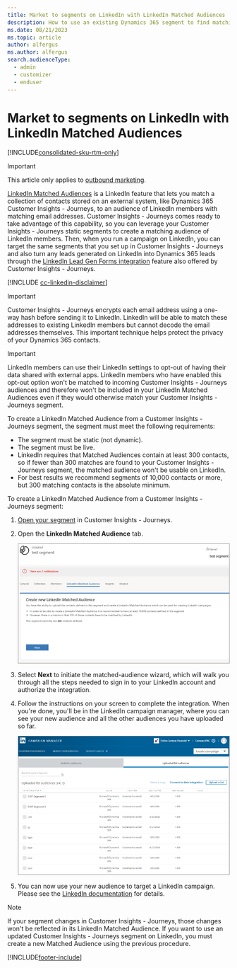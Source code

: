 ```yaml
---
title: Market to segments on LinkedIn with LinkedIn Matched Audiences
description: How to use an existing Dynamics 365 segment to find matching LinkedIn users and create a LinkedIn Matched Audience.
ms.date: 08/21/2023
ms.topic: article
author: alfergus
ms.author: alfergus
search.audienceType: 
  - admin
  - customizer
  - enduser
---
```


# Market to segments on LinkedIn with LinkedIn Matched Audiences

[!INCLUDE[consolidated-sku-rtm-only](./includes/consolidated-sku-rtm-only.md)]

> [!IMPORTANT]
> This article only applies to [outbound marketing](/dynamics365/marketing/user-guide).

[LinkedIn Matched Audiences](https://www.linkedin.com/help/lms/answer/86492/linkedin-matched-audiences-overview?lang=en) is a LinkedIn feature that lets you match a collection of contacts stored on an external system, like Dynamics 365 Customer Insights - Journeys, to an audience of LinkedIn members with matching email addresses. Customer Insights - Journeys comes ready to take advantage of this capability, so you can leverage your Customer Insights - Journeys static segments to create a matching audience of LinkedIn members. Then, when you run a campaign on LinkedIn, you can target the same segments that you set up in Customer Insights - Journeys and also turn any leads generated on LinkedIn into Dynamics 365 leads through the [LinkedIn Lead Gen Forms integration](linkedin-lead-gen-integration.md) feature also offered by Customer Insights - Journeys.

[!INCLUDE [cc-linkedin-disclaimer](./includes/cc-linkedin-disclaimer.md)]

> [!IMPORTANT]
> Customer Insights - Journeys encrypts each email address using a one-way hash before sending it to LinkedIn. LinkedIn will be able to match these addresses to existing LinkedIn members but cannot decode the email addresses themselves. This important technique helps protect the privacy of your Dynamics 365 contacts.

> [!IMPORTANT]
> LinkedIn members can use their LinkedIn settings to opt-out of having their data shared with external apps. LinkedIn members who have enabled this opt-out option won't be matched to incoming Customer Insights - Journeys audiences and therefore won't be included in your LinkedIn Matched Audiences even if they would otherwise match your Customer Insights - Journeys segment.

To create a LinkedIn Matched Audience from a Customer Insights - Journeys segment, the segment must meet the following requirements:

- The segment must be static (not dynamic).
- The segment must be live.
- LinkedIn requires that Matched Audiences contain at least 300 contacts, so if fewer than 300 matches are found to your Customer Insights - Journeys segment, the matched audience won't be usable on LinkedIn.
- For best results we recommend segments of 10,000 contacts or more, but 300 matching contacts is the absolute minimum.

To create a LinkedIn Matched Audience from a Customer Insights - Journeys segment:

1. [Open your segment](segmentation-lists-subscriptions.md) in Customer Insights - Journeys.

1. Open the **LinkedIn Matched Audience** tab.  

    ![The LinkedIn Matched Audience tab in Dynamics 365.](media/linkedin-segment.png "The LinkedIn Matched Audience tab in Dynamics 365")

1. Select **Next** to initiate the matched-audience wizard, which will walk you through all the steps needed to sign in to your LinkedIn account and authorize the integration.

1. Follow the instructions on your screen to complete the integration. When you're done, you'll be in the LinkedIn campaign manager, where you can see your new audience and all the other audiences  you have uploaded so far.  

    ![Matched Audiences on LinkedIn.](media/linkedin-matched-audiences.png "Matched Audiences on LinkedIn")

1. You can now use your new audience to target a LinkedIn campaign. Please see the [LinkedIn documentation](https://www.linkedin.com/help/lms) for details.

> [!NOTE]
> If your segment changes in Customer Insights - Journeys, those changes won't be reflected in its LinkedIn Matched Audience. If you want to use an updated Customer Insights - Journeys segment on LinkedIn, you must create a new Matched Audience using the previous procedure.

[!INCLUDE[footer-include](./includes/footer-banner.md)]
